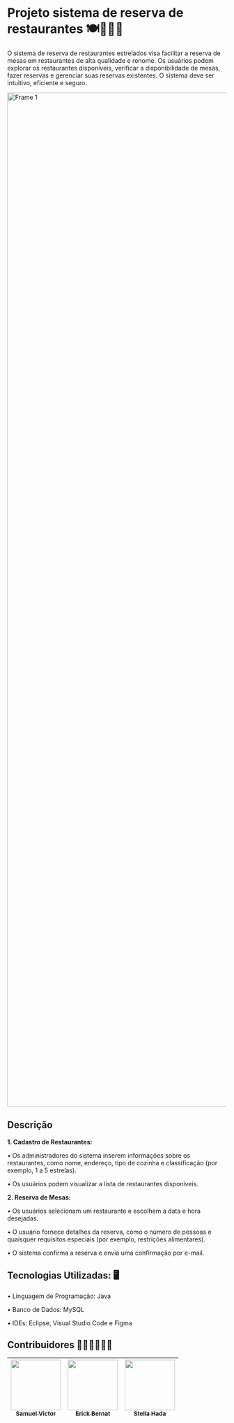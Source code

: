# Projeto sistema de reserva de restaurantes 🍽️🍲🧑‍🍳
O sistema de reserva de restaurantes estrelados visa facilitar a reserva de mesas em restaurantes de alta qualidade e renome. Os usuários podem explorar os restaurantes disponíveis, verificar a disponibilidade de mesas, fazer reservas e gerenciar suas reservas existentes. O sistema deve ser intuitivo, eficiente e seguro.

<img width="2324" alt="Frame 1" src="https://github.com/stellahada/POO-2024-1-EQUIPE10/assets/91349698/d0a65634-d275-40c0-aeb5-9439dcd7da10">

## Descrição
**1.	Cadastro de Restaurantes:**

 •	Os administradores do sistema inserem informações sobre os restaurantes, como nome, endereço, tipo de cozinha e classificação (por exemplo, 1 a 5 estrelas).

 •	Os usuários podem visualizar a lista de restaurantes disponíveis.


**2.	Reserva de Mesas:**

 •	Os usuários selecionam um restaurante e escolhem a data e hora desejadas.

 •	O usuário fornece detalhes da reserva, como o número de pessoas e quaisquer requisitos especiais (por exemplo, restrições alimentares).

 •	O sistema confirma a reserva e envia uma confirmação por e-mail.


## Tecnologias Utilizadas: 🖥️

 •	Linguagem de Programação: Java 

 •	Banco de Dados: MySQL 

 •	IDEs: Eclipse, Visual Studio Code e Figma 
 


## Contribuidores 🧑‍💻👩‍💻🧑‍💻
| [<img src="https://avatars.githubusercontent.com/u/95144250?s=400&u=149cf20f52f4c096721d16967b22655f18e5c7f5&v=4" width=115><br><sub>Samuel Victor</sub>](https://github.com/Samuel-045) | [<img src="https://avatars.githubusercontent.com/u/138524660?v=4" width=115><br><sub>Erick Bernat</sub>](https://github.com/ErickBernat) | [<img src="https://avatars.githubusercontent.com/u/91349698?v=4" width=115><br><sub>Stella Hada</sub>](https://github.com/stellahada) | 
| :---: | :---: | :---: |

